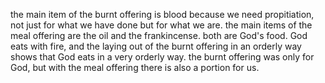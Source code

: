 the main item of the burnt offering is blood because we need propitiation, not
just for what we have done but for what we are. the main items of the meal offering
are the oil and the frankincense. both are God's food. God eats with fire, and the
laying out of the burnt offering in an orderly way shows that God eats in a very orderly
way. the burnt offering was only for God, but with the meal offering there is also
a portion for us.
